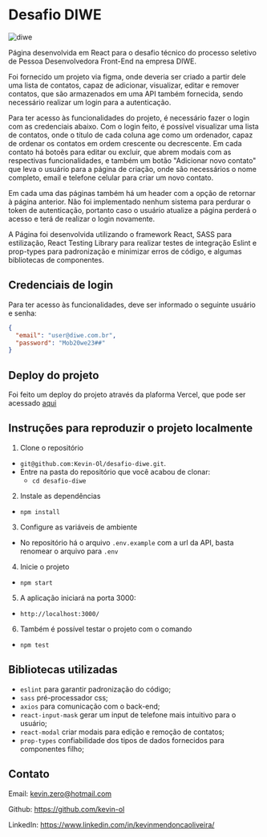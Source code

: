 # Desafio DIWE

![diwe](https://user-images.githubusercontent.com/82068881/171225698-ec0c5c28-b6ae-4498-aeeb-3de9ededce98.png)

Página desenvolvida em React para o desafio técnico do processo seletivo de Pessoa Desenvolvedora Front-End na empresa DIWE.

Foi fornecido um projeto via figma, onde deveria ser criado a partir dele  uma lista de contatos, capaz de adicionar, visualizar, editar e remover
contatos, que são armazenados em uma API também fornecida, sendo necessário realizar um login para a autenticação. 

Para ter acesso às funcionalidades do projeto, é necessário fazer o login com as credenciais abaixo. Com o login feito, é possível visualizar uma lista de contatos, onde o título de cada coluna age como um ordenador, capaz de ordenar os contatos em ordem crescente ou decrescente. Em cada contato há botoẽs para editar ou excluir, que abrem modais com as respectivas funcionalidades, e também um botão "Adicionar novo contato" que leva o usuário para a página de criação, onde são necessários o nome completo, email e telefone celular para criar um novo contato. 

Em cada uma das páginas também há um header com a  opção de retornar à página anterior. Não foi implementado nenhum sistema para perdurar o token de autenticação, portanto caso o usuário atualize a página perderá o acesso e terá de realizar o login novamente.

A Página foi desenvolvida utilizando o framework React, SASS para estilização, React Testing Library para realizar testes de integração Eslint e prop-types para padronização e minimizar erros de código, e algumas bibliotecas de componentes.

## Credenciais de login

Para ter acesso às funcionalidades, deve ser informado o seguinte usuário e senha:

```json
{
  "email": "user@diwe.com.br",
  "password": "Mob20we23##"
}
```

## Deploy do projeto

Foi feito um deploy do projeto através da plaforma Vercel, que pode ser acessado [aqui](https://desafio-diwe.vercel.app/)

## Instruções para reproduzir o projeto localmente

1. Clone o repositório
  * `git@github.com:Kevin-Ol/desafio-diwe.git`.
  * Entre na pasta do repositório que você acabou de clonar:
    * `cd desafio-diwe`

2. Instale as dependências
  * `npm install`

3. Configure as variáveis de ambiente
  * No repositório há o arquivo `.env.example` com a url da API, basta renomear o arquivo para `.env`

4. Inicie o projeto
  * `npm start`

5. A aplicação iniciará na porta 3000:
  * `http://localhost:3000/`

6. Também é possível testar o projeto com o comando
  * `npm test`

## Bibliotecas utilizadas

- `eslint` para garantir padronização do código;
- `sass` pré-processador css;
- `axios` para comunicação com o back-end;
- `react-input-mask` gerar um input de telefone mais intuitivo para o usuário;
- `react-modal` criar modais para edição e remoção de contatos;
- `prop-types` confiabilidade dos tipos de dados fornecidos para componentes filho;

## Contato

Email: kevin.zero@hotmail.com

Github: https://github.com/kevin-ol

LinkedIn: https://www.linkedin.com/in/kevinmendoncaoliveira/
